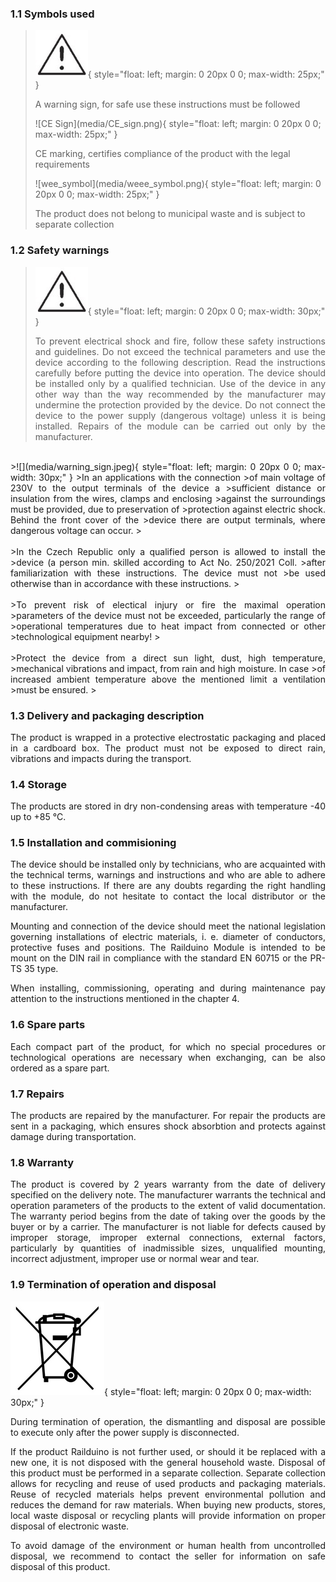 ### 1.1 Symbols used

>![Warning Sign](media/warning_sign.jpeg){ style="float: left; margin: 0 20px 0 0; max-width: 25px;" }
><p>A warning sign, for safe use these instructions must be followed</p>
>![CE Sign](media/CE_sign.png){ style="float: left; margin: 0 20px 0 0; max-width: 25px;" }
><p>CE marking, certifies compliance of the product with the legal requirements</p>
>![wee_symbol](media/weee_symbol.png){ style="float: left; margin: 0 20px 0 0; max-width: 25px;" }
><p>The product does not belong to municipal waste and is subject to separate collection</p>

### 1.2 Safety warnings

>![](media/warning_sign.jpeg){ style="float: left; margin: 0 20px 0 0; max-width: 30px;" }
><div style="text-align: justify;">
>To prevent electrical shock and fire,
>follow these safety instructions and guidelines. Do not exceed the
>technical parameters and use the device according to the following
>description. Read the instructions carefully before putting the device
>into operation. The device should be installed only by a qualified
>technician. Use of the device in any other way than the way recommended
>by the manufacturer may undermine the protection provided by the device.
>Do not connect the device to the power supply (dangerous voltage) unless
>it is being installed. Repairs of the module can be carried out only by
>the manufacturer.
</div></br><div style="text-align: justify;">
>![](media/warning_sign.jpeg){ style="float: left; margin: 0 20px 0 0; max-width: 30px;" }
>In an applications with the connection
>of main voltage of 230V to the output terminals of the device a
>sufficient distance or insulation from the wires, clamps and enclosing
>against the surroundings must be provided, due to preservation of
>protection against electric shock. Behind the front cover of the
>device there are output terminals, where dangerous voltage can occur.
></div></br><div style="text-align: justify;">
>In the Czech Republic only a qualified person is allowed to install the
>device (a person min. skilled according to Act No. 250/2021 Coll.
>after familiarization with these instructions. The device must not
>be used otherwise than in accordance with these instructions.
></div></br><div style="text-align: justify;">
>To prevent risk of electical injury or fire the maximal operation
>parameters of the device must not be exceeded, particularly the range of
>operational temperatures due to heat impact from connected or other
>technological equipment nearby!
></div></br><div style="text-align: justify;">
>Protect the device from a direct sun light, dust, high temperature,
>mechanical vibrations and impact, from rain and high moisture. In case
>of increased ambient temperature above the mentioned limit a ventilation
>must be ensured.
></div>

### 1.3 Delivery and packaging description
<div style="text-align: justify;">
The product is wrapped in a protective electrostatic packaging and
placed in a cardboard box. The product must not be exposed to direct
rain, vibrations and impacts during the transport.
</div>

### 1.4 Storage
<div style="text-align: justify;">
The products are stored in dry non-condensing areas with temperature -40
up to +85 °C.
</div>

### 1.5 Installation and commisioning
<p style="text-align: justify;">
The device should be installed only by technicians, who are acquainted
with the technical terms, warnings and instructions and who are able to
adhere to these instructions. If there are any doubts regarding the
right handling with the module, do not hesitate to contact the local
distributor or the manufacturer.
</p><p style="text-align: justify;">
Mounting and connection of the device should meet the national
legislation governing installations of electric materials, i. e.
diameter of conductors, protective fuses and positions. The Railduino
Module is intended to be mount on the DIN rail in compliance with the
standard EN 60715 or the PR-TS 35 type.
</p><p style="text-align: justify;">
When installing, commissioning, operating and during maintenance pay
attention to the instructions mentioned in the chapter 4.
</p>

### 1.6 Spare parts
<div style="text-align: justify;">
Each compact part of the product, for which no special procedures or
technological operations are necessary when exchanging, can be also
ordered as a spare part.
</div>

### 1.7 Repairs
<div style="text-align: justify;">
The products are repaired by the manufacturer. For repair the products
are sent in a packaging, which ensures shock absorbtion and protects
against damage during transportation.
</div>

### 1.8 Warranty
<div style="text-align: justify;">
The product is covered by 2 years warranty from the date of delivery
specified on the delivery note. The manufacturer warrants the
technical and operation parameters of the products to the extent of
valid documentation. The warranty period begins from the date of
taking over the goods by the buyer or by a carrier. The manufacturer
is not liable for defects caused by improper storage, improper
external connections, external factors, particularly by quantities of
inadmissible sizes, unqualified mounting, incorrect adjustment,
improper use or normal wear and tear.
</div>

### 1.9 Termination of operation and disposal
![](media/weee_symbol.png){ style="float: left; margin: 0 20px 0 0; max-width: 30px;" }
<p style="text-align: justify;">
During termination of operation, the
dismantling and disposal are possible to execute only after the power
supply is disconnected.
</p><p style="text-align: justify;">
If the product Railduino is not further used, or should it be replaced
with a new one, it is not disposed with the general household waste.
Disposal of this product must be performed in a separate collection.
Separate collection allows for recycling and reuse of used products
and packaging materials. Reuse of recycled materials helps prevent
environmental pollution and reduces the demand for raw materials. When
buying new products, stores, local waste disposal or recycling plants
will provide information on proper disposal of electronic waste.
</p><p style="text-align: justify;">
To avoid damage of the environment or human health from uncontrolled
disposal, we recommend to contact the seller for information on safe
disposal of this product.
</p>